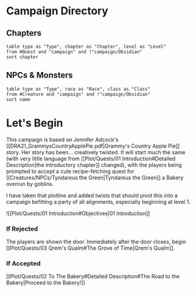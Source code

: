 # Campaign Directory

## Chapters
```dataview
table type as "Type", chapter as "Chapter", level as "Level"
from #Quest and "campaign" and !"campaign/Obsidian"
sort chapter
```

## NPCs & Monsters
```dataview
table type as "Type", race as "Race", class as "Class"
from #Creature and "campaign" and !"campaign/Obsidian"
sort name 
```

# Let's Begin

This campaign is based on Jennifer Adcock's [[DRA21_GrammysCountryApplePie.pdf|Grammy's Country Apple Pie]] story. Her story has been... creatively twisted. It will start much the same (with very little language from [[Plot/Quests/01 Introduction#Detailed Description|the introductory chapter]] changed), with the players being prompted to accept a cute recipe-fetching quest for [[Creatures/NPCs/Tyndareus the Green|Tyndareus the Green]] a Bakery overrun by goblins. 

I have taken that plotline and added twists that should pivot this into a campaign befitting a party of all alignments, especially beginning at level 1. 

![[Plot/Quests/01 Introduction#Objectives|01 Introduction]]

### If Rejected 
The players are shown the door. Immediately after the door closes, begin [[Plot/Quests/03 Qrem's Qualm#The Grove of Time|Qrem's Qualm]]. 
### If Accepted

[[Plot/Quests/02 To The Bakery#Detailed Description#The Road to the Bakery|Proceed to the Bakery!]]


